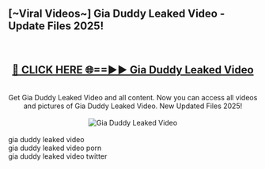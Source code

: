 <h2>[~Viral Videos~] Gia Duddy Leaked Video - Update Files 2025!</h2>
<br>
<div align="center">
<h2><a href="https://betterlinks.top/A2PfLJ" rel="nofollow">🔴 CLICK HERE 🌐==►► Gia Duddy Leaked Video</a></h2>
<br>
Get Gia Duddy Leaked Video and all content. Now you can access all videos and pictures of Gia Duddy Leaked Video. New Updated Files 2025!
<br>
<br>
<a href="https://betterlinks.top/A2PfLJ" rel="nofollow" data-target="animated-image.originalLink"><img src="https://i.ibb.co.com/WyWwxjT/player-gif2.gif" alt="Gia Duddy Leaked Video" style="max-width: 100%; display: inline-block;" data-target="animated-image.originalImage"></a>
</div>
<br>
gia duddy leaked video<br>
gia duddy leaked video porn<br>
gia duddy leaked video twitter